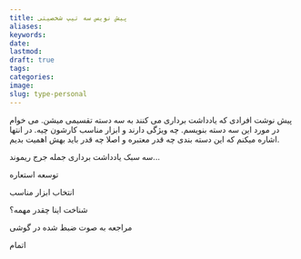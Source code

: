 ```yaml
---
title: پیش نویس سه تیپ شخصیتی
aliases: 
keywords: 
date: 
lastmod: 
draft: true
tags: 
categories: 
image: 
slug: type-personal
---
```


پیش نوشت
افرادی که یادداشت برداری می کنند به سه دسته تقسیمی میشن. می خوام در مورد این سه دسته بنویسم. چه ویژگی دارند و ابزار مناسب کارشون چیه. در انتها اشاره میکنم که این دسته بندی چه قدر معتبره و اصلا چه قدر باید بهش اهمیت بدیم.

سه سبک یادداشت برداری
جمله جرج ریموند...

توسعه استعاره

انتخاب ابزار مناسب


شناخت اینا چقدر مهمه؟

مراجعه به صوت ضبط شده در گوشی

اتمام

## ‌



